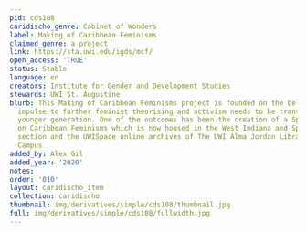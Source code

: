 ```yaml
---
pid: cds108
caridischo_genre: Cabinet of Wonders
label: Making of Caribbean Feminisms
claimed_genre: a project
link: https://sta.uwi.edu/igds/mcf/
open_access: 'TRUE'
status: Stable
language: en
creators: Institute for Gender and Development Studies
stewards: UWI St. Augustine
blurb: This Making of Caribbean Feminisms project is founded on the belief that the
  impulse to further feminist theorising and activism needs to be transmitted to a
  younger generation. One of the outcomes has been the creation of a Special Collection
  on Caribbean Feminisms which is now housed in the West Indiana and Special Collections
  section and the UWISpace online archives of The UWI Alma Jordan Library, St. Augustine
  Campus
added_by: Alex Gil
added_year: '2020'
notes: 
order: '010'
layout: caridischo_item
collection: caridischo
thumbnail: img/derivatives/simple/cds108/thumbnail.jpg
full: img/derivatives/simple/cds108/fullwidth.jpg
---
```

